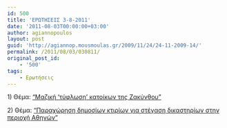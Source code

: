 ```yaml
---
id: 500
title: 'ΕΡΩΤΗΣΕΙΣ 3-8-2011'
date: '2011-08-03T00:00:00+03:00'
author: agiannopoulos
layout: post
guid: 'http://agiannop.mousmoulas.gr/2009/11/24/24-11-2009-14/'
permalink: /2011/08/03/030811/
original_post_id:
    - '500'
tags:
    - Ερωτήσεις
---
```


1\) Θέμα: [“Μαζική ‘τύφλωση’ κατοίκων της Ζακύνθου”](/wp-content/uploads/2009/11/03082011_zakynthos_tiflosi.pdf)

2\) Θέμα: [“Παραχώρηση δημοσίων κτιρίων για στέγαση δικαστηρίων στην περιοχή Αθηνών”](/wp-content/uploads/2009/11/03082011_paraxorisi_dim_ktirion.pdf)